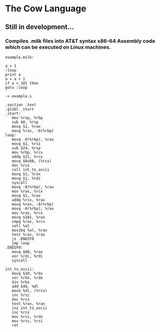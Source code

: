 # The Cow Language

## Still in development...
### Compiles .milk files into AT&T syntax x86-64 Assembly code which can be executed on Linux machines.

```
example.milk:
```
```
a = 1
:loop
print a
a = a + 1
if a < 101 then
goto :loop
```

```
-> example.s
```

```assembly
.section .text
.globl _start
_start:
   mov %rsp, %rbp
   sub $8, %rsp
   movq $1, %rax
   movq %rax, -8(%rbp)
loop:
   movq -8(%rbp), %rax
   movq $1, %rsi
   sub $24, %rsp
   mov %rbp, %rcx
   addq $31, %rcx
   movq $0x0A, (%rcx)
   dec %rcx
   call int_to_ascii
   movq $1, %rax
   movq $1, %rdi
   syscall
   movq -8(%rbp), %rax
   mov %rax, %rcx
   movq $1, %rax
   addq %rcx, %rax
   movq %rax, -8(%rbp)
   movq -8(%rbp), %rax
   mov %rax, %rcx
   movq $101, %rax
   cmpq %rax, %rcx
   setl %al
   movzbq %al, %rax
   test %rax, %rax
   jz .ENDIF0
   jmp loop
.ENDIF0:
   movq $60, %rax
   xor %rdi, %rdi
   syscall

int_to_ascii:
   movq $10, %rbx
   xor %rdx, %rdx
   div %rbx
   add $48, %dl
   movb %dl, (%rcx)
   inc %rsi
   dec %rcx
   test %rax, %rax
   jnz int_to_ascii
   inc %rcx
   mov %rsi, %rdx
   mov %rcx, %rsi
   ret

```